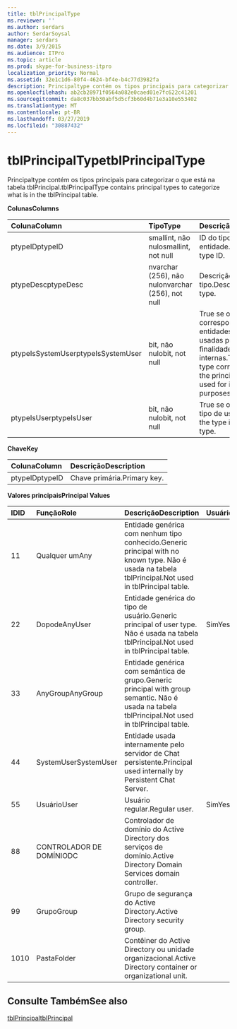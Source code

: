 ```yaml
---
title: tblPrincipalType
ms.reviewer: ''
ms.author: serdars
author: SerdarSoysal
manager: serdars
ms.date: 3/9/2015
ms.audience: ITPro
ms.topic: article
ms.prod: skype-for-business-itpro
localization_priority: Normal
ms.assetid: 32e1c1d6-80f4-4624-bf4e-b4c77d3982fa
description: Principaltype contém os tipos principais para categorizar o que está na tabela tblPrincipal.
ms.openlocfilehash: ab2cb28971f0564a082e0caed01e7fc622c41201
ms.sourcegitcommit: da8c037bb30abf5d5cf3b60d4b71e3a10e553402
ms.translationtype: MT
ms.contentlocale: pt-BR
ms.lasthandoff: 03/27/2019
ms.locfileid: "30887432"
---
```

# <a name="tblprincipaltype"></a><span data-ttu-id="221b7-103">tblPrincipalType</span><span class="sxs-lookup"><span data-stu-id="221b7-103">tblPrincipalType</span></span>
 
<span data-ttu-id="221b7-104">Principaltype contém os tipos principais para categorizar o que está na tabela tblPrincipal.</span><span class="sxs-lookup"><span data-stu-id="221b7-104">tblPrincipalType contains principal types to categorize what is in the tblPrincipal table.</span></span>
  
<span data-ttu-id="221b7-105">**Colunas**</span><span class="sxs-lookup"><span data-stu-id="221b7-105">**Columns**</span></span>

|<span data-ttu-id="221b7-106">**Coluna**</span><span class="sxs-lookup"><span data-stu-id="221b7-106">**Column**</span></span>|<span data-ttu-id="221b7-107">**Tipo**</span><span class="sxs-lookup"><span data-stu-id="221b7-107">**Type**</span></span>|<span data-ttu-id="221b7-108">**Descrição**</span><span class="sxs-lookup"><span data-stu-id="221b7-108">**Description**</span></span>|
|:-----|:-----|:-----|
|<span data-ttu-id="221b7-109">ptypeID</span><span class="sxs-lookup"><span data-stu-id="221b7-109">ptypeID</span></span>  <br/> |<span data-ttu-id="221b7-110">smallint, não nulo</span><span class="sxs-lookup"><span data-stu-id="221b7-110">smallint, not null</span></span>  <br/> |<span data-ttu-id="221b7-111">ID do tipo de entidade.</span><span class="sxs-lookup"><span data-stu-id="221b7-111">Principal type ID.</span></span>  <br/> |
|<span data-ttu-id="221b7-112">ptypeDesc</span><span class="sxs-lookup"><span data-stu-id="221b7-112">ptypeDesc</span></span>  <br/> |<span data-ttu-id="221b7-113">nvarchar (256), não nulo</span><span class="sxs-lookup"><span data-stu-id="221b7-113">nvarchar (256), not null</span></span>  <br/> |<span data-ttu-id="221b7-114">Descrição do tipo.</span><span class="sxs-lookup"><span data-stu-id="221b7-114">Description of the type.</span></span>  <br/> |
|<span data-ttu-id="221b7-115">ptypeIsSystemUser</span><span class="sxs-lookup"><span data-stu-id="221b7-115">ptypeIsSystemUser</span></span>  <br/> |<span data-ttu-id="221b7-116">bit, não nulo</span><span class="sxs-lookup"><span data-stu-id="221b7-116">bit, not null</span></span>  <br/> |<span data-ttu-id="221b7-117">True se o type corresponde às entidades que são usadas para finalidades internas.</span><span class="sxs-lookup"><span data-stu-id="221b7-117">True if the type corresponds to the principals that are used for internal purposes.</span></span>  <br/> |
|<span data-ttu-id="221b7-118">ptypeIsUser</span><span class="sxs-lookup"><span data-stu-id="221b7-118">ptypeIsUser</span></span>  <br/> |<span data-ttu-id="221b7-119">bit, não nulo</span><span class="sxs-lookup"><span data-stu-id="221b7-119">bit, not null</span></span>  <br/> |<span data-ttu-id="221b7-120">True se o tipo for um tipo de usuário.</span><span class="sxs-lookup"><span data-stu-id="221b7-120">True if the type is a user type.</span></span>  <br/> |
   
<span data-ttu-id="221b7-121">**Chave**</span><span class="sxs-lookup"><span data-stu-id="221b7-121">**Key**</span></span>

|<span data-ttu-id="221b7-122">**Coluna**</span><span class="sxs-lookup"><span data-stu-id="221b7-122">**Column**</span></span>|<span data-ttu-id="221b7-123">**Descrição**</span><span class="sxs-lookup"><span data-stu-id="221b7-123">**Description**</span></span>|
|:-----|:-----|
|<span data-ttu-id="221b7-124">ptypeID</span><span class="sxs-lookup"><span data-stu-id="221b7-124">ptypeID</span></span>  <br/> |<span data-ttu-id="221b7-125">Chave primária.</span><span class="sxs-lookup"><span data-stu-id="221b7-125">Primary key.</span></span>  <br/> |
   
<span data-ttu-id="221b7-126">**Valores principais**</span><span class="sxs-lookup"><span data-stu-id="221b7-126">**Principal Values**</span></span>

|<span data-ttu-id="221b7-127">**ID**</span><span class="sxs-lookup"><span data-stu-id="221b7-127">**ID**</span></span>|<span data-ttu-id="221b7-128">**Função**</span><span class="sxs-lookup"><span data-stu-id="221b7-128">**Role**</span></span>|<span data-ttu-id="221b7-129">**Descrição**</span><span class="sxs-lookup"><span data-stu-id="221b7-129">**Description**</span></span>|<span data-ttu-id="221b7-130">**Usuário**</span><span class="sxs-lookup"><span data-stu-id="221b7-130">**User**</span></span>|
|:-----|:-----|:-----|:-----|
|<span data-ttu-id="221b7-131">1</span><span class="sxs-lookup"><span data-stu-id="221b7-131">1</span></span>  <br/> |<span data-ttu-id="221b7-132">Qualquer um</span><span class="sxs-lookup"><span data-stu-id="221b7-132">Any</span></span>  <br/> |<span data-ttu-id="221b7-133">Entidade genérica com nenhum tipo conhecido.</span><span class="sxs-lookup"><span data-stu-id="221b7-133">Generic principal with no known type.</span></span> <span data-ttu-id="221b7-134">Não é usada na tabela tblPrincipal.</span><span class="sxs-lookup"><span data-stu-id="221b7-134">Not used in tblPrincipal table.</span></span>  <br/> ||
|<span data-ttu-id="221b7-135">2</span><span class="sxs-lookup"><span data-stu-id="221b7-135">2</span></span>  <br/> |<span data-ttu-id="221b7-136">Dopode</span><span class="sxs-lookup"><span data-stu-id="221b7-136">AnyUser</span></span>  <br/> |<span data-ttu-id="221b7-137">Entidade genérica do tipo de usuário.</span><span class="sxs-lookup"><span data-stu-id="221b7-137">Generic principal of user type.</span></span> <span data-ttu-id="221b7-138">Não é usada na tabela tblPrincipal.</span><span class="sxs-lookup"><span data-stu-id="221b7-138">Not used in tblPrincipal table.</span></span>  <br/> |<span data-ttu-id="221b7-139">Sim</span><span class="sxs-lookup"><span data-stu-id="221b7-139">Yes</span></span>  <br/> |
|<span data-ttu-id="221b7-140">3</span><span class="sxs-lookup"><span data-stu-id="221b7-140">3</span></span>  <br/> |<span data-ttu-id="221b7-141">AnyGroup</span><span class="sxs-lookup"><span data-stu-id="221b7-141">AnyGroup</span></span>  <br/> |<span data-ttu-id="221b7-142">Entidade genérica com semântica de grupo.</span><span class="sxs-lookup"><span data-stu-id="221b7-142">Generic principal with group semantic.</span></span> <span data-ttu-id="221b7-143">Não é usada na tabela tblPrincipal.</span><span class="sxs-lookup"><span data-stu-id="221b7-143">Not used in tblPrincipal table.</span></span>  <br/> ||
|<span data-ttu-id="221b7-144">4</span><span class="sxs-lookup"><span data-stu-id="221b7-144">4</span></span>  <br/> |<span data-ttu-id="221b7-145">SystemUser</span><span class="sxs-lookup"><span data-stu-id="221b7-145">SystemUser</span></span>  <br/> |<span data-ttu-id="221b7-146">Entidade usada internamente pelo servidor de Chat persistente.</span><span class="sxs-lookup"><span data-stu-id="221b7-146">Principal used internally by Persistent Chat Server.</span></span>  <br/> ||
|<span data-ttu-id="221b7-147">5</span><span class="sxs-lookup"><span data-stu-id="221b7-147">5</span></span>  <br/> |<span data-ttu-id="221b7-148">Usuário</span><span class="sxs-lookup"><span data-stu-id="221b7-148">User</span></span>  <br/> |<span data-ttu-id="221b7-149">Usuário regular.</span><span class="sxs-lookup"><span data-stu-id="221b7-149">Regular user.</span></span>  <br/> |<span data-ttu-id="221b7-150">Sim</span><span class="sxs-lookup"><span data-stu-id="221b7-150">Yes</span></span>  <br/> |
|<span data-ttu-id="221b7-151">8</span><span class="sxs-lookup"><span data-stu-id="221b7-151">8</span></span>  <br/> |<span data-ttu-id="221b7-152">CONTROLADOR DE DOMÍNIO</span><span class="sxs-lookup"><span data-stu-id="221b7-152">DC</span></span>  <br/> |<span data-ttu-id="221b7-153">Controlador de domínio do Active Directory dos serviços de domínio.</span><span class="sxs-lookup"><span data-stu-id="221b7-153">Active Directory Domain Services domain controller.</span></span>  <br/> ||
|<span data-ttu-id="221b7-154">9</span><span class="sxs-lookup"><span data-stu-id="221b7-154">9</span></span>  <br/> |<span data-ttu-id="221b7-155">Grupo</span><span class="sxs-lookup"><span data-stu-id="221b7-155">Group</span></span>  <br/> |<span data-ttu-id="221b7-156">Grupo de segurança do Active Directory.</span><span class="sxs-lookup"><span data-stu-id="221b7-156">Active Directory security group.</span></span>  <br/> ||
|<span data-ttu-id="221b7-157">10</span><span class="sxs-lookup"><span data-stu-id="221b7-157">10</span></span>  <br/> |<span data-ttu-id="221b7-158">Pasta</span><span class="sxs-lookup"><span data-stu-id="221b7-158">Folder</span></span>  <br/> |<span data-ttu-id="221b7-159">Contêiner do Active Directory ou unidade organizacional.</span><span class="sxs-lookup"><span data-stu-id="221b7-159">Active Directory container or organizational unit.</span></span>  <br/> ||
   
## <a name="see-also"></a><span data-ttu-id="221b7-160">Consulte Também</span><span class="sxs-lookup"><span data-stu-id="221b7-160">See also</span></span>

[<span data-ttu-id="221b7-161">tblPrincipal</span><span class="sxs-lookup"><span data-stu-id="221b7-161">tblPrincipal</span></span>](tblprincipal.md)
